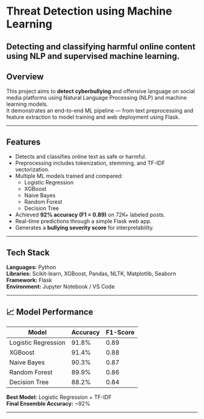 # Threat Detection using Machine Learning
Detecting and classifying harmful online content using NLP and supervised machine learning.
---

## Overview
This project aims to **detect cyberbullying** and offensive language on social media platforms using Natural Language Processing (NLP) and machine learning models.  
It demonstrates an end-to-end ML pipeline — from text preprocessing and feature extraction to model training and web deployment using Flask.

---

## Features
- Detects and classifies online text as safe or harmful.  
- Preprocessing includes tokenization, stemming, and TF-IDF vectorization.  
- Multiple ML models trained and compared:
  - Logistic Regression  
  - XGBoost  
  - Naive Bayes  
  - Random Forest  
  - Decision Tree  
- Achieved **92% accuracy (F1 = 0.89)** on 72K+ labeled posts.  
- Real-time predictions through a simple Flask web app.  
- Generates a **bullying severity score** for interpretability.

---

## Tech Stack
**Languages:** Python  
**Libraries:** Scikit-learn, XGBoost, Pandas, NLTK, Matplotlib, Seaborn  
**Framework:** Flask  
**Environment:** Jupyter Notebook / VS Code  

---

## 📈 Model Performance
| Model | Accuracy | F1-Score |
|--------|-----------|----------|
| Logistic Regression | 91.8% | 0.89 |
| XGBoost | 91.4% | 0.88 |
| Naive Bayes | 90.3% | 0.87 |
| Random Forest | 89.9% | 0.86 |
| Decision Tree | 88.2% | 0.84 |

**Best Model:** Logistic Regression + TF-IDF  
**Final Ensemble Accuracy:** ~92%

---
